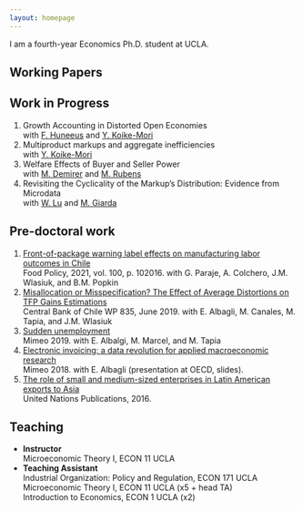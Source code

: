 ```yaml
---
layout: homepage
---
```


<p align="justify">
I am a fourth-year Economics Ph.D. student at UCLA. 
</p>

## Working Papers

## Work in Progress
1. Growth Accounting in Distorted Open Economies<br>
with <a href="https://www.fedehuneeus.com/"> F. Huneeus</a>   and <a href="https://yasutakakoike-mori.com/"> Y. Koike-Mori</a>
2. Multiproduct markups and aggregate inefficiencies <br>
with <a href="https://yasutakakoike-mori.com/"> Y. Koike-Mori</a>
3. Welfare Effects of Buyer and Seller Power <br>
with  <a href="https://www.mertdemirer.com/ "> M. Demirer</a>     and    <a href="https://michaelrubens.github.io/"> M. Rubens</a>  
4. Revisiting the Cyclicality of the Markup’s Distribution: Evidence from Microdata <br>
with <a href="https://jianyulu.weebly.com/"> W. Lu</a>  and <a href="https://www.mariogiarda.com/"> M. Giarda</a>   

## Pre-doctoral work
1. <a href="https://www.sciencedirect.com/science/article/pii/S0306919220302220">Front-of-package warning label effects on manufacturing labor outcomes in Chile</a> <br>
Food Policy, 2021, vol. 100, p. 102016. with G. Paraje, A. Colchero, J.M. Wlasiuk, and B.M. Popkin
2. <a href="https://www.bcentral.cl/documents/33528/133326/dtbc835.pdf/e7b4b638-ea7d-fe32-e360-4f79ece2edf4?t=1655149225333">Misallocation or Misspecification? The Effect of Average Distortions on TFP Gains Estimations</a> <br> 
Central Bank of Chile WP 835, June 2019. with E. Albagli, M. Canales, M. Tapia, and J.M. Wlasiuk
3. <a href="https://sistemas.colmex.mx/Reportes/LACEALAMES/LACEA-LAMES2019_paper_79.pdf">Sudden unemployment</a> <br> 
Mimeo 2019. with E. Albalgi, M. Marcel, and M. Tapia
4. <a href="https://www.oecd.org/naec/new-economic-policymaking/Albagli_VAT%20data_presentation.pdf">Electronic invoicing: a data revolution for applied macroeconomic research</a> <br> 
Mimeo 2018. with E. Albagli (presentation at OECD, slides).
5. <a href="https://www.un-ilibrary.org/content/books/9789210572187c007">The role of small and medium-sized enterprises in Latin American exports to Asia</a> <br> 
United Nations Publications, 2016.

## Teaching
- **Instructor**<br>
Microeconomic Theory I, ECON 11 UCLA 
- **Teaching Assistant** <br>
Industrial Organization: Policy and Regulation, ECON 171 UCLA <br>
Microeconomic Theory I, ECON 11 UCLA (x5 + head TA) <br>
Introduction to Economics, ECON 1 UCLA (x2)





